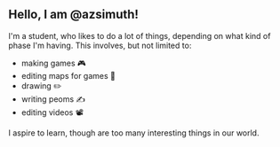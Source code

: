 ## Hello, I am @azsimuth!
I'm a student, who likes to do a lot of things, depending on what kind of phase I'm having. This involves, but not limited to:

- making games 🎮
- editing maps for games 🔨
- drawing ✏️
- writing peoms ✍️
- editing videos 📽️

I aspire to learn, though are too many interesting things in our world.
